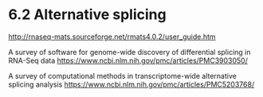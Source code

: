 # 6.2 Alternative splicing

http://rnaseq-mats.sourceforge.net/rmats4.0.2/user_guide.htm

A survey of software for genome-wide discovery of differential splicing in RNA-Seq data
https://www.ncbi.nlm.nih.gov/pmc/articles/PMC3903050/

A survey of computational methods in transcriptome-wide alternative splicing analysis
https://www.ncbi.nlm.nih.gov/pmc/articles/PMC5203768/
